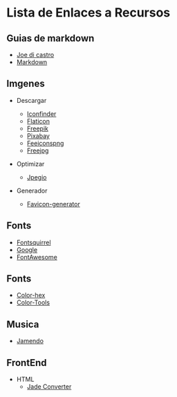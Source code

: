 # Lista de Enlaces a Recursos

## Guias de markdown

  + [Joe di castro](http://joedicastro.com/pages/markdown.html#mark4)
  + [Markdown](https://markdown.es/sintaxis-markdown/)
  

## Imgenes

  + Descargar
  
    + [Iconfinder](https://www.iconfinder.com/)
    + [Flaticon](https://www.flaticon.es/)
    + [Freepik](http://www.freepik.com/)
    + [Pixabay](https://pixabay.com/es/)
    + [Feeiconspng](http://www.freeiconspng.com/)
    + [Freejpg](http://www.freejpg.com.ar/)
    
  + Optimizar
  
    + [Jpegio](https://www.jpeg.io/)
    
  + Generador
    
    + [Favicon-generator](http://www.favicon-generator.org/)
    
## Fonts
   
   + [Fontsquirrel](https://www.fontsquirrel.com/)
   + [Google](https://fonts.google.com/)
   + [FontAwesome](http://fontawesome.io)
   
## Fonts
   
   + [Color-hex](http://www.color-hex.com/)
   + [Color-Tools](https://color-tools.com/)
  
## Musica

   + [Jamendo](https://www.jamendo.com/)
   
## FrontEnd

  + HTML
    + [Jade Converter](http://html2jade.org/)
    
